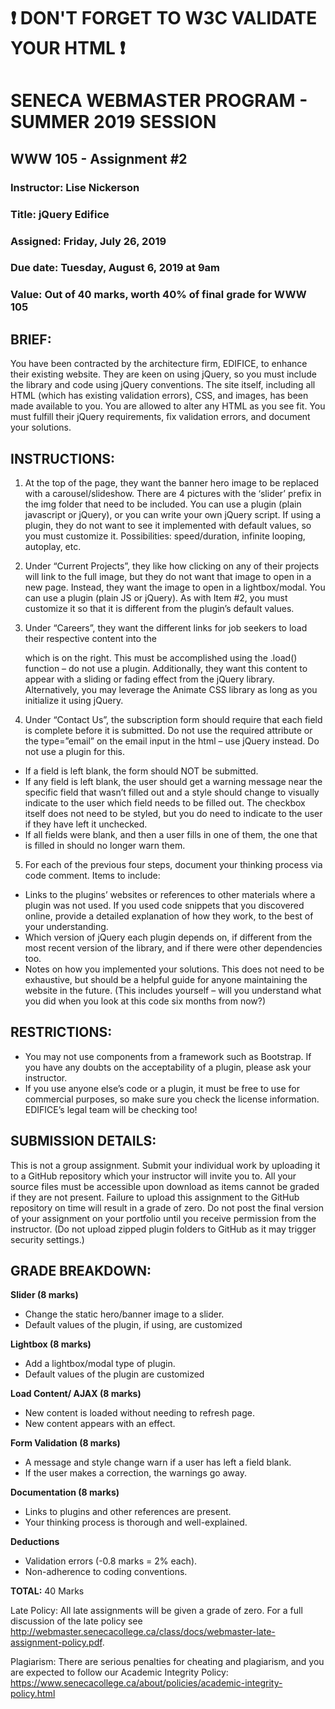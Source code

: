 # :exclamation: DON'T FORGET TO W3C VALIDATE YOUR HTML :exclamation:
# SENECA WEBMASTER PROGRAM - SUMMER 2019 SESSION
## WWW 105 - Assignment #2
### Instructor:	Lise Nickerson 
### Title:  jQuery Edifice
### Assigned:  Friday, July 26, 2019 
### Due date:  Tuesday, August 6, 2019 at 9am
### Value:  Out of 40 marks, worth 40% of final grade for WWW 105

## BRIEF:
You have been contracted by the architecture firm, EDIFICE, to enhance their existing website.  They are keen on using jQuery, so you must include the library and code using jQuery conventions.  The site itself, including all HTML (which has existing validation errors), CSS, and images, has been made available to you.  You are allowed to alter any HTML as you see fit.  You must fulfill their jQuery requirements, fix validation errors, and document your solutions.  

## INSTRUCTIONS:
1. At the top of the page, they want the banner hero image to be replaced with a carousel/slideshow.  There are 4 pictures with the ‘slider’ prefix in the img folder that need to be included.  You can use a plugin (plain javascript or jQuery), or you can write your own jQuery script.  If using a plugin, they do not want to see it implemented with default values, so you must customize it.  Possibilities:  speed/duration, infinite looping, autoplay, etc.

2. Under “Current Projects”, they like how clicking on any of their projects will link to the full image, but they do not want that image to open in a new page.  Instead, they want the image to open in a lightbox/modal.  You can use a plugin (plain JS or jQuery).  As with Item #2, you must customize it so that it is different from the plugin’s default values.

3. Under “Careers”, they want the different links for job seekers to load their respective content into the <div id=”opportunity”></div> which is on the right.  This must be accomplished using the .load() function – do not use a plugin.  Additionally, they want this content to appear with a sliding or fading effect from the jQuery library.  Alternatively, you may leverage the Animate CSS library as long as you initialize it using jQuery. 

4. Under “Contact Us”, the subscription form should require that each field is complete before  it is submitted.  Do not use the required attribute or the type=”email” on the email input in the html – use jQuery instead.  Do not use a plugin for this. 
* If a field is left blank, the form should NOT be submitted.
* If any field is left blank, the user should get a warning message near the specific field that wasn’t filled out and a style should change to visually indicate to the user which field needs to be filled out.  The checkbox itself does not need to be styled, but you do need to indicate to the user if they have left it unchecked.
* If all fields were blank, and then a user fills in one of them, the one that is filled in should no longer warn them.

5. For each of the previous four steps, document your thinking process via code comment.  Items to include:
* Links to the plugins’ websites or references to other materials where a plugin was not used.  If you used code snippets that you discovered online, provide a detailed explanation of how they work, to the best of your understanding.
* Which version of jQuery each plugin depends on, if different from the most recent version of the library, and if there were other dependencies too.
* Notes on how you implemented your solutions.  This does not need to be exhaustive, but should be a helpful guide for anyone maintaining the website in the future. (This includes yourself – will you understand what you did when you look at this code six months from now?)

## RESTRICTIONS:
* You may not use components from a framework such as Bootstrap.  If you have any doubts on the acceptability of a plugin, please ask your instructor.
* If you use anyone else’s code or a plugin, it must be free to use for commercial purposes, so make sure you check the license information.  EDIFICE’s legal team will be checking too!

## SUBMISSION DETAILS:
This is not a group assignment.  Submit your individual work by uploading it to a GitHub repository which your instructor will invite you to.  All your source files must be accessible upon download as items cannot be graded if they are not present.  Failure to upload this assignment to the GitHub repository on time will result in a grade of zero. Do not post the final version of your assignment on your portfolio until you receive permission from the instructor.  (Do not upload zipped plugin folders to GitHub as it may trigger security settings.)

## GRADE BREAKDOWN:

**Slider (8 marks)**
* Change the static hero/banner image to a slider.  
* Default values of the plugin, if using, are customized

**Lightbox (8 marks)**
* Add a lightbox/modal type of plugin.
* Default values of the plugin are customized

**Load Content/ AJAX (8 marks)**
* New content is loaded without needing to refresh page.
* New content appears with an effect.

**Form Validation (8 marks)**
* A message and style change warn if a user has left a field blank.
* If the user makes a correction, the warnings go away.

**Documentation (8 marks)**
* Links to plugins and other references are present.
* Your thinking process is thorough and well-explained.

**Deductions**
* Validation errors (-0.8 marks = 2% each).  
* Non-adherence to coding conventions. 

**TOTAL:**	40 Marks

Late Policy: All late assignments will be given a grade of zero. For a full discussion of the late policy see http://webmaster.senecacollege.ca/class/docs/webmaster-late-assignment-policy.pdf.

Plagiarism: There are serious penalties for cheating and plagiarism, and you are expected to follow our Academic Integrity Policy: https://www.senecacollege.ca/about/policies/academic-integrity-policy.html
